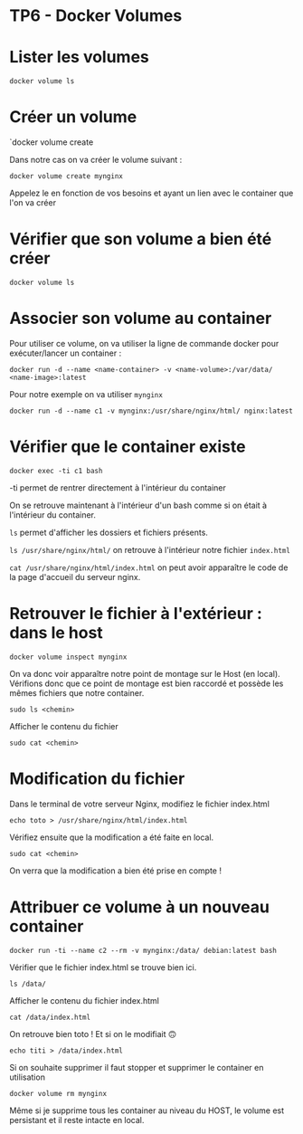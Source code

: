 # TP6 - Docker Volumes

# Lister les volumes 

`docker volume ls`

# Créer un volume

`docker volume create <name-volume>

Dans notre cas on va créer le volume suivant :

`docker volume create mynginx`

Appelez le en fonction de vos besoins et ayant un lien avec le container que l'on va créer

# Vérifier que son volume a bien été créer 

`docker volume ls`

# Associer son volume au container 

Pour utiliser ce volume, on va utiliser la ligne de commande docker pour exécuter/lancer un container : 

`docker run -d --name <name-container> -v <name-volume>:/var/data/ <name-image>:latest`

Pour notre exemple on va utiliser `mynginx`

`docker run -d --name c1 -v mynginx:/usr/share/nginx/html/ nginx:latest`

# Vérifier que le container existe 

`docker exec -ti c1 bash`

-ti permet de rentrer directement à l'intérieur du container

On se retrouve maintenant à l'intérieur d'un bash comme si on était à l'intérieur du container.

`ls` permet d'afficher les dossiers et fichiers présents.

`ls /usr/share/nginx/html/` on retrouve à l'intérieur notre fichier `index.html`

`cat /usr/share/nginx/html/index.html` on peut avoir apparaître le code de la page d'accueil du serveur nginx. 

# Retrouver le fichier à l'extérieur : dans le host

`docker volume inspect mynginx`

On va donc voir apparaître notre point de montage sur le Host (en local). Vérifions donc que ce point de montage est bien raccordé et possède les mêmes fichiers que notre container. 

`sudo ls <chemin>`

Afficher le contenu du fichier 

`sudo cat <chemin>`

# Modification du fichier 

Dans le terminal de votre serveur Nginx, modifiez le fichier index.html 

`echo toto > /usr/share/nginx/html/index.html`

Vérifiez ensuite que la modification a été faite en local.

`sudo cat <chemin>`

On verra que la modification a bien été prise en compte ! 

# Attribuer ce volume à un nouveau container

`docker run -ti --name c2 --rm -v mynginx:/data/ debian:latest bash`

Vérifier que le fichier index.html se trouve bien ici. 

`ls /data/`

Afficher le contenu du fichier index.html

`cat /data/index.html`

On retrouve bien toto ! Et si on le modifiait 🙃

`echo titi > /data/index.html`

Si on souhaite supprimer il faut stopper et supprimer le container en utilisation 

`docker volume rm mynginx`

Même si je supprime tous les container au niveau du HOST, le volume est persistant et il reste intacte en local. 


